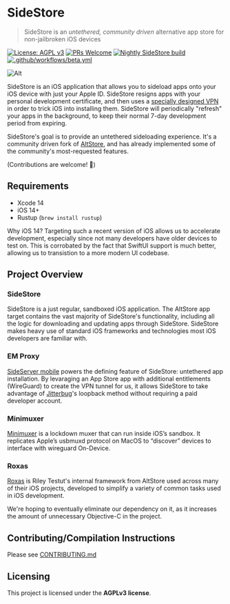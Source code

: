 # SideStore

> SideStore is an *untethered, community driven* alternative app store for non-jailbroken iOS devices

[![License: AGPL v3](https://img.shields.io/badge/License-AGPL%20v3-blue.svg)](https://www.gnu.org/licenses/agpl-3.0)
[![PRs Welcome](https://img.shields.io/badge/PRs-welcome-brightgreen.svg)](https://makeapullrequest.com)
[![Nightly SideStore build](https://github.com/SideStore/SideStore/actions/workflows/nightly.yml/badge.svg)](https://github.com/SideStore/SideStore/actions/workflows/nightly.yml)
[![.github/workflows/beta.yml](https://github.com/SideStore/SideStore/actions/workflows/beta.yml/badge.svg)](https://github.com/SideStore/SideStore/actions/workflows/beta.yml)

![Alt](https://repobeats.axiom.co/api/embed/3a329ce95955690b9a9366f8d5598626a847d96c.svg "Repobeats analytics image")

SideStore is an iOS application that allows you to sideload apps onto your iOS device with just your Apple ID. SideStore resigns apps with your personal development certificate, and then uses a [specially designed VPN](https://github.com/jkcoxson/Secret-Tunnel) in order to trick iOS into installing them. SideStore will periodically "refresh" your apps in the background, to keep their normal 7-day development period from expiring.

SideStore's goal is to provide an untethered sideloading experience. It's a community driven fork of [AltStore](https://github.com/rileytestut/AltStore), and has already implemented some of the community's most-requested features.

(Contributions are welcome! 🙂)

## Requirements
- Xcode 14
- iOS 14+
- Rustup (`brew install rustup`)

Why iOS 14? Targeting such a recent version of iOS allows us to accelerate development, especially since not many developers have older devices to test on. This is corrobated by the fact that SwiftUI support is much better, allowing us to transistion to a more modern UI codebase.
## Project Overview

### SideStore
SideStore is a just regular, sandboxed iOS application. The AltStore app target contains the vast majority of SideStore's functionality, including all the logic for downloading and updating apps through SideStore. SideStore makes heavy use of standard iOS frameworks and technologies most iOS developers are familiar with.

### EM Proxy
[SideServer mobile](https://github.com/jkcoxson/em_proxy) powers the defining feature of SideStore: untethered app installation. By levaraging an App Store app with additional entitlements (WireGuard) to create the VPN tunnel for us, it allows SideStore to take advantage of [Jitterbug](https://github.com/osy/Jitterbug)'s loopback method without requiring a paid developer account.

### Minimuxer
[Minimuxer](https://github.com/jkcoxson/minimuxer) is a lockdown muxer that can run inside iOS’s sandbox. It replicates Apple’s usbmuxd protocol on MacOS to “discover” devices to interface with wireguard On-Device.

### Roxas
[Roxas](https://github.com/rileytestut/roxas) is Riley Testut's internal framework from AltStore used across many of their iOS projects, developed to simplify a variety of common tasks used in iOS development.

We're hoping to eventually eliminate our dependency on it, as it increases the amount of unnecessary Objective-C in the project.

## Contributing/Compilation Instructions

Please see [CONTRIBUTING.md](./CONTRIBUTING.md)

## Licensing

This project is licensed under the **AGPLv3 license**. 
